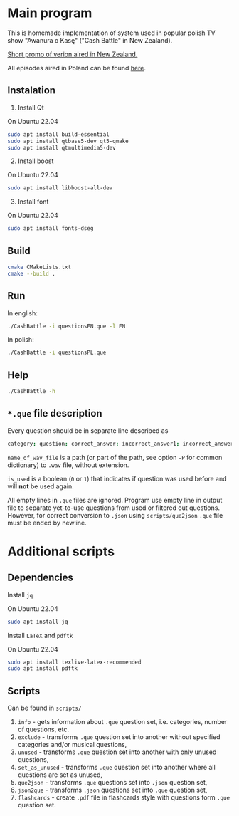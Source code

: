 # Main program

This is homemade implementation of system used in popular polish TV show "Awanura o Kasę" ("Cash Battle" in New Zealand).

[Short promo of verion aired in New Zealand.](https://www.youtube.com/watch?v=AOx8KhTjwQs)

All episodes aired in Poland can be found [here](https://www.youtube.com/@awanturaokase8867).

## Instalation

1. Install Qt

On Ubuntu 22.04
```bash
sudo apt install build-essential
sudo apt install qtbase5-dev qt5-qmake
sudo apt install qtmultimedia5-dev
```

2. Install boost

On Ubuntu 22.04
```bash
sudo apt install libboost-all-dev
```

3. Install font

On Ubuntu 22.04
```bash
sudo apt install fonts-dseg
```

## Build 
```bash
cmake CMakeLists.txt 
cmake --build .
```

## Run
In english:
```bash
./CashBattle -i questionsEN.que -l EN
```
In polish:
```bash
./CashBattle -i questionsPL.que
```

## Help
```bash
./CashBattle -h
```

## `*.que` file description
Every question should be in separate line described as
```bash
category; question; correct_answer; incorrect_answer1; incorrect_answer2; incorrect_answer3; name_of_wav_file; is_used; comment
```
`name_of_wav_file` is a path (or part of the path, see option `-P` for common dictionary) to `.wav` file, without extension.

`is_used` is a boolean (`0` or `1`) that indicates if question was used before and will **not** be used again.

All empty lines in `.que` files are ignored. Program use empty line in output file to separate yet-to-use questions from used or filtered out questions. However, for correct conversion to `.json` using `scripts/que2json` `.que` file must be ended by newline.

# Additional scripts

## Dependencies
Install `jq`

On Ubuntu 22.04
```bash
sudo apt install jq
```

Install `LaTeX` and `pdftk`

On Ubuntu 22.04
```bash
sudo apt install texlive-latex-recommended
sudo apt install pdftk
```

## Scripts
Can be found in `scripts/`
1. `info` - gets information about `.que` question set, i.e. categories, number of questions, etc.
2. `exclude` - transforms `.que` question set into another without specified categories and/or musical questions,
3. `unused` - transforms `.que` question set into another with only unused questions,
4. `set_as_unused` - transforms `.que` question set into another where all questions are set as unused,
5. `que2json` - transforms `.que` questions set into `.json` question set,
6. `json2que` - transforms `.json` questions set into `.que` question set,
7. `flashcards` - create `.pdf` file in flashcards style with questions form `.que` question set.